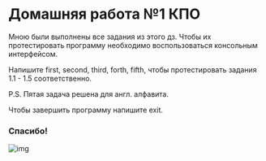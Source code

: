 # Домашняя работа №1 КПО

Мною были выполнены все задания из этого дз.
Чтобы их протестировать программу необходимо воспользоваться
консольным интерфейсом.

Напишите first, second, third, forth, fifth, чтобы
протестировать задания 1.1 - 1.5 соответственно.

P.S. Пятая задача решена для англ. алфавита.

Чтобы завершить программу напишите exit.

### Спасибо!

![img](shlepa/i.jpeg)